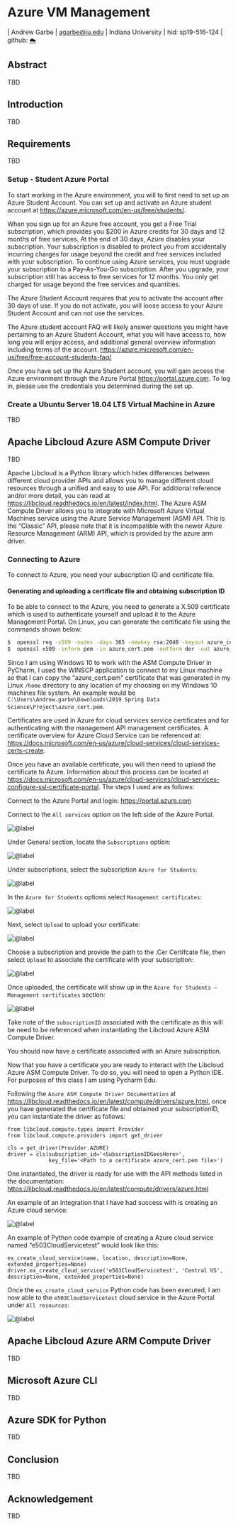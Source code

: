 # Azure VM Management


| Andrew Garbe
| agarbe@iu.edu
| Indiana University
| hid: sp19-516-124
| github: [:cloud:](https://github.com/cloudmesh-community/sp19-516-124/edit/master/project-report/report.md)

## Abstract

TBD

## Introduction

TBD

## Requirements

TBD

### Setup - Student Azure Portal
To start working in the Azure environment, you will to first need to set up an Azure Student Account. 
You can set up and activate an Azure student account at <https://azure.microsoft.com/en-us/free/students/>. 

When you sign up for an Azure free account, you get a Free Trial subscription, which provides you $200 in Azure credits for 30 days and 12 months of free services. At the end of 30 days, Azure disables your subscription. Your subscription is disabled to protect you from accidentally incurring charges for usage beyond the credit and free services included with your subscription. To continue using Azure services, you must upgrade your subscription to a Pay-As-You-Go subscription. After you upgrade, your subscription still has access to free services for 12 months. You only get charged for usage beyond the free services and quantities.

The Azure Student Account requires that you to activate the account after 30 days of use. 
If you do not activate, you will loose access to your Azure Student Account and can not use the services.

The Azure student account FAQ will likely answer questions you might have pertaining to an Azure Student Account, what you will have access to, how long you will enjoy access, and additional general overview information including terms of the account. <https://azure.microsoft.com/en-us/free/free-account-students-faq/>

Once you have set up the Azure Student account, you will gain access the Azure environment through the Azure Portal <https://portal.azure.com>. To log in, please use the credentials you determined during the set up.

### Create a Ubuntu Server 18.04 LTS Virtual Machine in Azure

TBD
 
## Apache Libcloud Azure ASM Compute Driver

TBD

Apache Libcloud is a Python library which hides differences between different cloud provider APIs and allows you to manage different cloud resources through a unified and easy to use API. For additional reference and/or more detail, you can read at <https://libcloud.readthedocs.io/en/latest/index.html>. 
The Azure ASM Compute Driver allows you to integrate with Microsoft Azure Virtual Machines service using the Azure Service Management (ASM) API. This is the “Classic” API, please note that it is incompatible with the newer Azure Resource Management (ARM) API, which is provided by the azure arm driver.

### Connecting to Azure
To connect to Azure, you need your subscription ID and certificate file.

#### Generating and uploading a certificate file and obtaining subscription ID
To be able to connect to the Azure, you need to generate a X.509 certificate which is used to authenticate yourself and upload it to the Azure Management Portal.
On Linux, you can generate the certificate file using the commands shown below:

```bash
$  openssl req -x509 -nodes -days 365 -newkey rsa:2048 -keyout azure_cert.pem -out azure_cert.pem
$  openssl x509 -inform pem -in azure_cert.pem -outform der -out azure_cert.cer
```

Since I am using Windows 10 to work with the ASM Compute Driver in PyCharm,
I used the WINSCP application to connect to my Linux machine so that I can copy the "azure_cert.pem" certificate that was generated in my Linux `/home` directory to any location of my choosing on my Windows 10 machines file system. An example would be `C:\Users\Andrew.garbe\Downloads\2019 Spring Data Science\Project\azure_cert.pem`.

Certificates are used in Azure for cloud services service certificates and for authenticating with the management API management certificates.
A certificate overview for Azure Cloud Service can be referenced at: <https://docs.microsoft.com/en-us/azure/cloud-services/cloud-services-certs-create>.

Once you have an available certificate, you will then need to upload the certificate to Azure. Information about this process can be located at <https://docs.microsoft.com/en-us/azure/cloud-services/cloud-services-configure-ssl-certificate-portal>. 
The steps I used are as follows:

 Connect to the Azure Portal and login: <https://portal.azure.com>
 
 Connect to the `All services` option on the left side of the Azure Portal.
 
![@label](images/allservices.png)

Under General section, locate the `Subscriptions` option:

![@label](images/subscriptions.png)

Under subscriptions, select the subscription `Azure for Students`:

![@label](images/azureforstudents.png)

In the `Azure for Students` options select `Management certificates`:

![@label](images/managementcertificates.png)

Next, select `Upload` to upload your certificate: 

![@label](images/upload.png)

Choose a subscription and provide the path to the .Cer Certifcate file, then select `Upload` to associate the certificate with your subscription:

![@label](images/uploadcertificates.png)

Once uploaded, the certificate will show up in the `Azure for Students – Management certificates` section: 

![@label](images/azureforstudentsmanagementcertifcates.png)

Take note of the `subscriptionID` associated with the certificate as this will be need to be referenced when instantiating the Libcloud Azure ASM Compute Driver.

You should now have a certificate associated with an Azure subscription.


Now that you have a certificate you are ready to interact with the Libcloud Azure ASM Compute Driver. To do so, you will need to open a Python IDE. For purposes of this class I am using Pycharm Edu.   

Following the `Azure ASM Compute Driver Documentation` at <https://libcloud.readthedocs.io/en/latest/compute/drivers/azure.html>, once you have generated the certificate file and obtained your subscriptionID, you can instantiate the driver as follows:

```
from libcloud.compute.types import Provider
from libcloud.compute.providers import get_driver

cls = get_driver(Provider.AZURE)
driver = cls(subscription_id='<SubscriptionIDGoesHere>',
             key_file='<Path to a certificate azure_cert.pem file>')
```

One instantiated, the driver is ready for use with the API methods listed in the documentation: <https://libcloud.readthedocs.io/en/latest/compute/drivers/azure.html> 

An example of an Integration that I have had success with is creating an Azure cloud service:

![@label](images/excloundcreateservice.png)

An example of Python code example of creating a Azure cloud service named “e503CloudServicetest” would look like this:

```
ex_create_cloud_service(name, location, description=None, extended_properties=None)
driver.ex_create_cloud_service('e503CloudServicetest', 'Central US', description=None, extended_properties=None)
```

Once the `ex_create_cloud_service` Python code has been executed, I am now able to the `e503CloudServicetest` cloud service in the Azure Portal under `All resources`:   

![@label](images/e503cloudservicetest.png)



## Apache Libcloud Azure ARM Compute Driver

TBD

## Microsoft Azure CLI

TBD

## Azure SDK for Python

TBD

## Conclusion

TBD

## Acknowledgement

TBD
